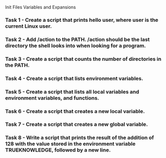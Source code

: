 Init Files Variables and Expansions

### Task 1 - Create a script that prints hello user, where user is the current Linux user.

### Task 2 - Add /action to the PATH. /action should be the last directory the shell looks into when looking for a program.

### Task 3 - Create a script that counts the number of directories in the PATH.

### Task 4 - Create a script that lists environment variables.

### Task 5 - Create a script that lists all local variables and environment variables, and functions.

### Task 6 - Create a script that creates a new local variable.

### Task 7 - Create a script that creates a new global variable.

### Task 8 - Write a script that prints the result of the addition of 128 with the value stored in the environment variable TRUEKNOWLEDGE, followed by a new line.
